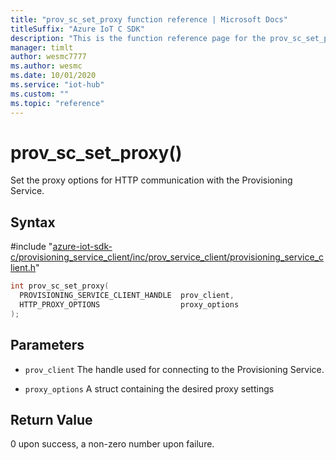 ```yaml
---                             
title: "prov_sc_set_proxy function reference | Microsoft Docs" 
titleSuffix: "Azure IoT C SDK"            
description: "This is the function reference page for the prov_sc_set_proxy() function in the Azure IoT C SDK. This SDK is used with Azure IoT Hub and Azure IoT Hub Device Provisioning Service"            
manager: timlt                 
author: wesmc7777              
ms.author: wesmc               
ms.date: 10/01/2020                    
ms.service: "iot-hub"             
ms.custom: ""                
ms.topic: "reference"        
---                            
```


# prov_sc_set_proxy()

Set the proxy options for HTTP communication with the Provisioning Service.

## Syntax

\#include "[azure-iot-sdk-c/provisioning_service_client/inc/prov_service_client/provisioning_service_client.h](../provisioning-service-client-h.md)"  
```C
int prov_sc_set_proxy(
  PROVISIONING_SERVICE_CLIENT_HANDLE  prov_client,
  HTTP_PROXY_OPTIONS                  proxy_options
);
```

## Parameters
* `prov_client` The handle used for connecting to the Provisioning Service. 

* `proxy_options` A struct containing the desired proxy settings

## Return Value
0 upon success, a non-zero number upon failure.

